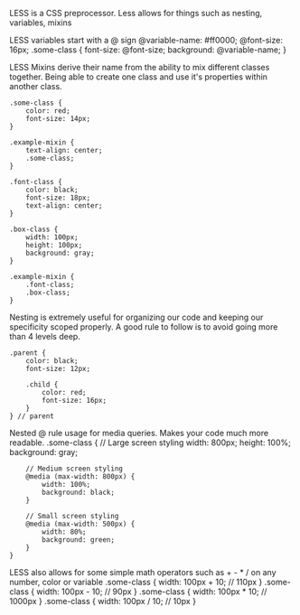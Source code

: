 LESS is a CSS preprocessor. 
Less allows for things such as nesting, variables, mixins

LESS variables start with a @ sign
    @variable-name: #ff0000;
    @font-size: 16px;
    .some-class {
        font-size: @font-size;
        background: @variable-name;
    }

LESS Mixins derive their name from the ability to mix different classes together. Being able
to create one class and use it's properties within another class.

    .some-class {
        color: red;
        font-size: 14px;
    }

    .example-mixin {
        text-align: center;
        .some-class;
    }

    .font-class {
        color: black;
        font-size: 18px;
        text-align: center;
    }

    .box-class {
        width: 100px;
        height: 100px;
        background: gray;
    }

    .example-mixin {
        .font-class;
        .box-class;
    }

Nesting is extremely useful for organizing our code and keeping our specificity scoped properly. A good rule to follow is to avoid going more than 4 levels deep.

    .parent {
        color: black;
        font-size: 12px;

        .child {
            color: red;
            font-size: 16px;
        }  
    } // parent

Nested @ rule usage for media queries. Makes your code much more readable.
    .some-class {
        // Large screen styling
        width: 800px;
        height: 100%;
        background: gray;

        // Medium screen styling
        @media (max-width: 800px) {
            width: 100%;
            background: black;
        }

        // Small screen styling
        @media (max-width: 500px) {
            width: 80%;
            background: green;
        }
    }

LESS also allows for some simple math operators such as + - * / on any number, color or variable
    .some-class {
        width: 100px + 10;  // 110px
    }
    .some-class {
        width: 100px - 10;  // 90px
    }
    .some-class {
        width: 100px * 10;  // 1000px
    }
    .some-class {
        width: 100px / 10;  // 10px
    }